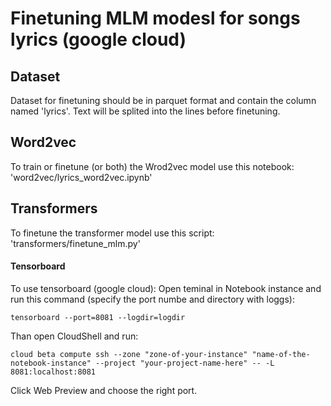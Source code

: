 # Finetuning MLM modesl for songs lyrics (google cloud)

## Dataset

Dataset for finetuning should be in parquet format and contain the column named 'lyrics'. Text will be splited into the lines before finetuning.

## Word2vec

To train or finetune (or both) the Wrod2vec model use this notebook: 'word2vec/lyrics_word2vec.ipynb'


## Transformers

To finetune the transformer model use this script: 'transformers/finetune_mlm.py'


#### Tensorboard

To use tensorboard (google cloud):
Open teminal in Notebook instance and run this command (specify the port numbe and directory with loggs):

`tensorboard --port=8081 --logdir=logdir`

Than open CloudShell and run:

`cloud beta compute ssh --zone "zone-of-your-instance" "name-of-the-notebook-instance" --project "your-project-name-here" -- -L 8081:localhost:8081`

Click Web Preview and choose the right port.
